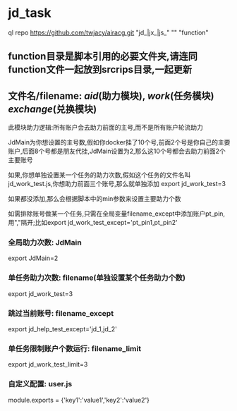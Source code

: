 # jd_task

ql repo https://github.com/twjacy/airacg.git "jd_|jx_|js_" "" "function"

## function目录是脚本引用的必要文件夹,请连同function文件一起放到srcrips目录,一起更新

## 文件名/filename: _aid_(助力模块), _work_(任务模块) _exchange_(兑换模块)

此模块助力逻辑:所有账户会去助力前面的主号,而不是所有账户轮流助力

JdMain为你想设置的主号数,假如你docker挂了10个号,前面2个号是你自己的主要账户,后面8个号都是朋友代挂,JdMain设置为2,那么这10个号都会去助力前面2个主要账号

如果,你想单独设置某一个任务的助力次数,假如这个任务的文件名叫jd_work_test.js,你想助力前面三个账号,那么就单独添加 export jd_work_test=3

如果都没添加,那么会根据脚本中的min参数来设置主要助力个数

如需排除账号做某一个任务,只需在全局变量filename_except中添加账户pt_pin,用","隔开;比如export jd_work_test_except='pt_pin1,pt_pin2'


### 全局助力次数: JdMain

export JdMain=2

### 单任务助力次数: filename(单独设置某个任务助力个数)

export jd_work_test=3

### 跳过当前账号: filename_except

export jd_help_test_except='jd_1,jd_2'

### 单任务限制账户个数运行: filename_limit

export jd_work_test_limit=3

### 自定义配置: user.js
module.exports = {'key1':'value1','key2':'value2'}

